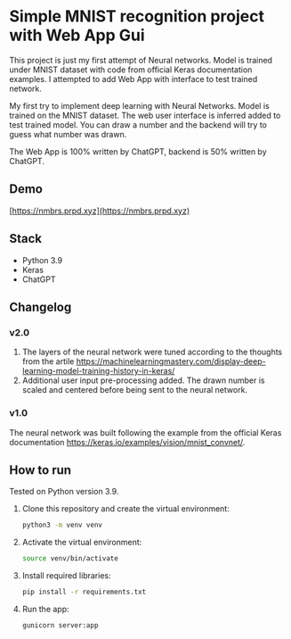 Simple MNIST recognition project with Web App Gui
===

This project is just my first attempt of Neural networks. Model is trained under MNIST dataset with code from official
Keras documentation examples. I attempted to add Web App with interface to test trained network.

My first try to implement deep learning with Neural Networks. Model is trained on the MNIST dataset. The web user interface
is inferred added to test trained model. You can draw a number and the backend will try to guess what number
was drawn.

The Web App is 100% written by ChatGPT, backend is 50% written by ChatGPT.

## Demo

[https://nmbrs.prpd.xyz](https://nmbrs.prpd.xyz)

## Stack

* Python 3.9
* Keras
* ChatGPT

## Changelog

### v2.0

1. The layers of the neural network were tuned according to the thoughts from the artile https://machinelearningmastery.com/display-deep-learning-model-training-history-in-keras/
2. Additional user input pre-processing added. The drawn number is scaled and centered before being sent to the neural network.

### v1.0

The neural network was built following the example from the official Keras documentation https://keras.io/examples/vision/mnist_convnet/.

## How to run

Tested on Python version 3.9.

1. Clone this repository and create the virtual environment:
    ```bash
    python3 -m venv venv
    ```

2. Activate the virtual environment:
    ```bash
    source venv/bin/activate
    ```

3. Install required libraries:
    ```bash
    pip install -r requirements.txt
    ```

4. Run the app:
    ```bash
    gunicorn server:app
    ```
